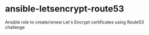 # ansible-letsencrypt-route53
Ansible role to create/renew Let's Encrypt certificates using Route53 challenge
